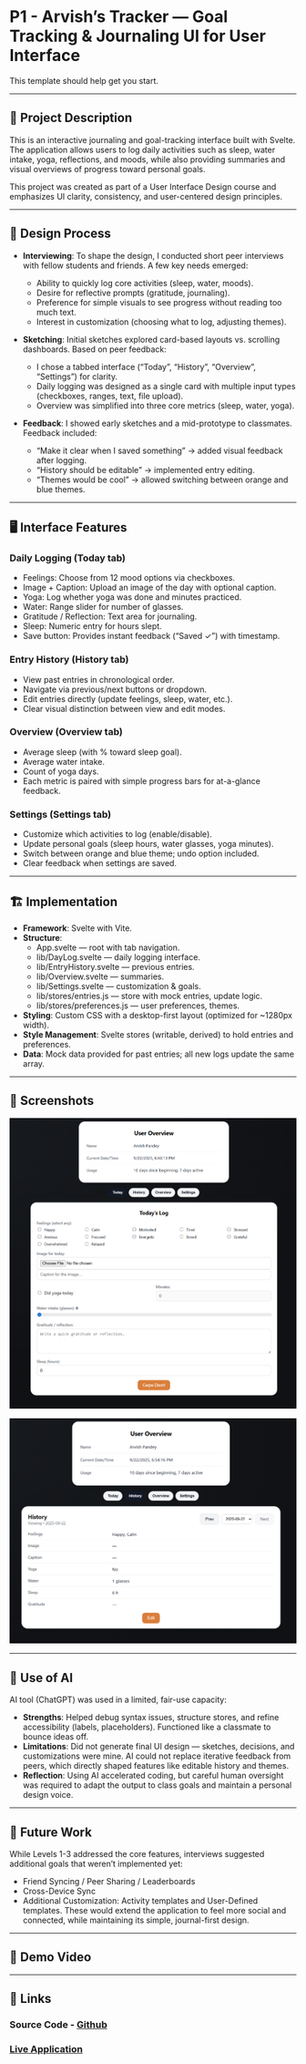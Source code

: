 # P1 - Arvish’s Tracker — Goal Tracking & Journaling UI for User Interface

This template should help get you start.

---

## 📖 Project Description

This is an interactive journaling and goal-tracking interface built with Svelte. The application allows users to log daily activities such as sleep, water intake, yoga, reflections, and moods, while also providing summaries and visual overviews of progress toward personal goals.

This project was created as part of a User Interface Design course and emphasizes UI clarity, consistency, and user-centered design principles.

---

## 📝 Design Process

- **Interviewing**:
To shape the design, I conducted short peer interviews with fellow students and friends. A few key needs emerged:
  - Ability to quickly log core activities (sleep, water, moods).
  - Desire for reflective prompts (gratitude, journaling).
  - Preference for simple visuals to see progress without reading too much text.
  - Interest in customization (choosing what to log, adjusting themes).

- **Sketching**:
Initial sketches explored card-based layouts vs. scrolling dashboards. Based on peer feedback:
  - I chose a tabbed interface (“Today”, “History”, “Overview”, “Settings”) for clarity.
  - Daily logging was designed as a single card with multiple input types (checkboxes, ranges, text, file upload).
  - Overview was simplified into three core metrics (sleep, water, yoga).

- **Feedback**:
I showed early sketches and a mid-prototype to classmates. Feedback included:
  - “Make it clear when I saved something” → added visual feedback after logging.
  - “History should be editable” → implemented entry editing.
  - “Themes would be cool” → allowed switching between orange and blue themes.

---

## 🖥️ Interface Features

### Daily Logging (Today tab)

- Feelings: Choose from 12 mood options via checkboxes.
- Image + Caption: Upload an image of the day with optional caption.
- Yoga: Log whether yoga was done and minutes practiced.
- Water: Range slider for number of glasses.
- Gratitude / Reflection: Text area for journaling.
- Sleep: Numeric entry for hours slept.
- Save button: Provides instant feedback (“Saved ✓”) with timestamp.

### Entry History (History tab)

- View past entries in chronological order.
- Navigate via previous/next buttons or dropdown.
- Edit entries directly (update feelings, sleep, water, etc.).
- Clear visual distinction between view and edit modes.

### Overview (Overview tab)

- Average sleep (with % toward sleep goal).
- Average water intake.
- Count of yoga days.
- Each metric is paired with simple progress bars for at-a-glance feedback.

### Settings (Settings tab)

- Customize which activities to log (enable/disable).
- Update personal goals (sleep hours, water glasses, yoga minutes).
- Switch between orange and blue theme; undo option included.
- Clear feedback when settings are saved.

---

## 🏗️ Implementation

- **Framework**: Svelte with Vite.
- **Structure**:
  - App.svelte — root with tab navigation.
  - lib/DayLog.svelte — daily logging interface.
  - lib/EntryHistory.svelte — previous entries.
  - lib/Overview.svelte — summaries.
  - lib/Settings.svelte — customization & goals.
  - lib/stores/entries.js — store with mock entries, update logic.
  - lib/stores/preferences.js — user preferences, themes.
- **Styling**: Custom CSS with a desktop-first layout (optimized for ~1280px width).
- **Style Management**: Svelte stores (writable, derived) to hold entries and preferences.
- **Data**: Mock data provided for past entries; all new logs update the same array.

---

## 📸 Screenshots

![Today tab screenshot](assets/image-2.png)

![History tab screenshot](assets/image-1.png)

---

## 🤖 Use of AI
AI tool (ChatGPT) was used in a limited, fair-use capacity:
- **Strengths**: Helped debug syntax issues, structure stores, and refine accessibility (labels, placeholders). Functioned like a classmate to bounce ideas off.
- **Limitations**: Did not generate final UI design — sketches, decisions, and customizations were mine. AI could not replace iterative feedback from peers, which directly shaped features like editable history and themes.
- **Reflection**: Using AI accelerated coding, but careful human oversight was required to adapt the output to class goals and maintain a personal design voice.

---

## 🔮 Future Work
While Levels 1-3 addressed the core features, interviews suggested additional goals that weren’t implemented yet:
- Friend Syncing / Peer Sharing / Leaderboards
- Cross-Device Sync
- Additional Customization: Activity templates and User-Defined templates.
These would extend the application to feel more social and connected, while maintaining its simple, journal-first design.

--- 

## 🎥 Demo Video

---

## 🔗 Links

### Source Code - [Github](https://github.com/arvish/ui_project_1)
### [Live Application](https://eloquent-caramel-5ff110.netlify.app/)
